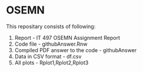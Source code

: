 # OSEMN
This repositary consists of following:
1. Report - IT 497 OSEMN Assignment Report
2. Code file - githubAnswer.Rnw
3. Compiled PDF answer to the code - githubAnswer
4. Data in CSV format - df.csv
5. All plots - Rplot1,Rplot2,Rplot3
